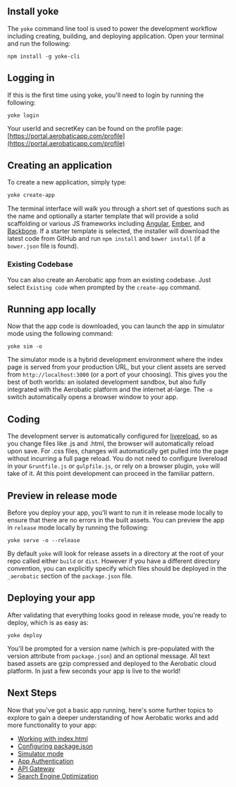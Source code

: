 
## Install yoke
The `yoke` command line tool is used to power the development workflow including creating, building, and deploying application. Open your terminal and run the following:

```
npm install -g yoke-cli
```

## Logging in
If this is the first time using yoke, you'll need to login by running the following:

```
yoke login
```

Your userId and secretKey can be found on the profile page: [https://portal.aerobaticapp.com/profile](https://portal.aerobaticapp.com/profile)

## Creating an application
To create a new application, simply type:

```bash
yoke create-app
```

The terminal interface will walk you through a short set of questions such as the name and optionally a starter template that will provide a solid scaffolding or various JS frameworks including [Angular](https://github.com/aerobatic/angular-seed), [Ember](https://github.com/aerobatic/emberjs-starter-kit), and [Backbone](https://github.com/aerobatic/backbone-boilerplate). If a starter template is selected, the installer will download the latest code from GitHub and run `npm install` and `bower install` (if a `bower.json` file is found).

### Existing Codebase
You can also create an Aerobatic app from an existing codebase. Just select `Existing code` when prompted by the `create-app` command.


## Running app locally
Now that the app code is downloaded, you can launch the app in simulator mode using the following command:

```
yoke sim -o
```
The simulator mode is a hybrid development environment where the index page is served from your production URL, but your client assets are served from `http://localhost:3000` (or a port of your choosing). This gives you the best of both worlds: an isolated development sandbox, but also fully integrated with the Aerobatic platform and the internet at-large. The `-o` switch automatically opens a browser window to your app.


## Coding

The development server is automatically configured for [livereload](http://livereload.com/), so as you change files like .js and .html, the browser will automatically reload upon save. For .css files, changes will automatically get pulled into the page without incurring a full page reload. You do not need to configure livereload in your `Gruntfile.js` or `gulpfile.js`, or rely on a browser plugin, `yoke` will take of it. At this point development can proceed in the familiar pattern.


## Preview in release mode
Before you deploy your app, you'll want to run it in release mode locally to ensure that there are no errors in the built assets. You can preview the app in `release` mode locally by running the following:

```
yoke serve -o --release
```

By default `yoke` will look for release assets in a directory at the root of your repo called either `build` or `dist`. However if you have a different directory convention, you can explicitly specify which files should be deployed in the `_aerobatic` section of the `package.json` file.

## Deploying your app
After validating that everything looks good in release mode, you're ready to deploy, which is as easy as:

```
yoke deploy
```

You'll be prompted for a version name (which is pre-populated with the version attribute from `package.json`) and an optional message. All text based assets are gzip compressed and deployed to the Aerobatic cloud platform. In just a few seconds your app is live to the world!

## Next Steps
Now that you've got a basic app running, here's some further topics to explore to gain a deeper understanding of how Aerobatic works and add more functionality to your app:

* [Working with index.html](/docs/index-html)
* [Configuring package.json](/docs/package-json)
* [Simulator mode](/docs/simulator-mode)
* [App Authentication](/docs/auth)
* [API Gateway](/docs/api-gateway)
* [Search Engine Optimization](/docs/seo)

